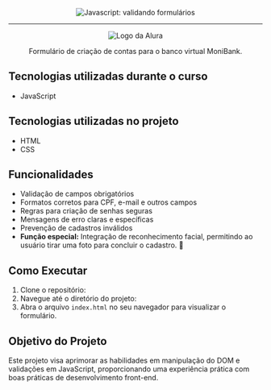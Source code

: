 <p align="center"> <img src="https://imgur.com/mIBmcEL.png" alt="Javascript: validando formulários"> </p>

<hr>

<p align="center"> <img src="https://github.com/MonicaHillman/aluraplay-requisicoes/blob/main/img/logo.png" alt="Logo da Alura"> </p>
<p align="center">Formulário de criação de contas para o banco virtual MoniBank.</p>

## Tecnologias utilizadas durante o curso
* JavaScript

## Tecnologias utilizadas no projeto
* HTML
* CSS

## Funcionalidades

- Validação de campos obrigatórios
- Formatos corretos para CPF, e-mail e outros campos
- Regras para criação de senhas seguras
- Mensagens de erro claras e específicas
- Prevenção de cadastros inválidos
- **Função especial:** Integração de reconhecimento facial, permitindo ao usuário tirar uma foto para concluir o cadastro. 📸

## Como Executar

1. Clone o repositório:
2. Navegue até o diretório do projeto:
3. Abra o arquivo `index.html` no seu navegador para visualizar o formulário.

## Objetivo do Projeto

Este projeto visa aprimorar as habilidades em manipulação do DOM e validações em JavaScript, proporcionando uma experiência prática com boas práticas de desenvolvimento front-end.

